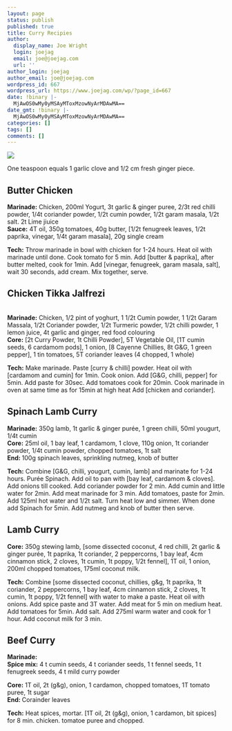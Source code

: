 ```yaml
---
layout: page
status: publish
published: true
title: Curry Recipies
author:
  display_name: Joe Wright
  login: joejag
  email: joe@joejag.com
  url: ''
author_login: joejag
author_email: joe@joejag.com
wordpress_id: 667
wordpress_url: https://www.joejag.com/wp/?page_id=667
date: !binary |-
  MjAwOS0wMy0yMSAyMToxMzowNyArMDAwMA==
date_gmt: !binary |-
  MjAwOS0wMy0yMSAyMToxMzowNyArMDAwMA==
categories: []
tags: []
comments: []
---
```

<p><img class="image_left" src="https://www.joejag.com/i/posts/garlic_ginger.jpg" /></p>
<p>One teaspoon equals 1 garlic clove and 1/2 cm fresh ginger piece.</p>
<h2>Butter Chicken</h2></p>
<p><b>Marinade:</b> Chicken, 200ml Yogurt, 3t garlic & ginger puree, 2/3t red chilli powder, 1/4t coriander powder, 1/2t cumin powder, 1/2t garam masala, 1/2t salt. 2t Lime jiuice<br />
<b>Sauce:</b> 4T oil, 350g tomatoes, 40g butter, [1/2t fenugreek leaves, 1/2t paprika, vinegar, 1/4t garam masala], 20g single cream</p>
<p><b>Tech:</b> Throw marinade in bowl with chicken for 1-24 hours.  Heat oil with marinade until done.  Cook tomato for 5 min.  Add [butter & paprika], after butter melted, cook for 1min.  Add [vinegar, fenugreek, garam masala, salt], wait 30 seconds, add cream.  Mix together, serve.</p>
<h2>Chicken Tikka Jalfrezi</h2><br />
<b>Marinade:</b> Chicken, 1/2 pint of yoghurt, 1 1/2t Cumin powder, 1 1/2t Garam Massala, 1/2t Coriander powder, 1/2t Turmeric powder, 1/2t chilli powder, 1 lemon juice, 4t garlic and ginger, red food colouring<br />
<b>Core:</b> [2t Curry Powder, 1t Chilli Powder], 5T Vegetable Oil, [1T cumin seeds, 6 cardamom pods], 1 onion, [8 Cayenne Chillies, 8t G&G, 1 green pepper], 1 tin tomatoes, 5T coriander leaves (4 chopped, 1 whole)</p>
<p><b>Tech:</b> Make marinade.  Paste [curry & chilli] powder.  Heat oil with [cardamom and cumin] for 1min.  Cook onion.  Add [G&G, chilli, pepper] for 5min. Add paste for 30sec.  Add tomatoes cook for 20min.  Cook marinade in oven at same time as for 15min at high heat  Add [chicken and coriander].</p>
<h2>Spinach Lamb Curry</h2></p>
<p><b>Marinade:</b> 350g lamb, 1t garlic & ginger pur&eacute;e, 1 green chilli, 50ml yougurt, 1/4t cumin<br />
<b>Core:</b> 25ml oil, 1 bay leaf, 1 cardamom, 1 clove, 110g onion, 1t coriander powder, 1/4t cumin powder, chopped tomatoes, 1t salt<br />
<b>End: </b> 100g spinach leaves, sprinkling nutmeg, knob of butter</p>
<p><b>Tech:</b> Combine [G&G, chilli, yougurt, cumin, lamb] and marinate for 1-24 hours.  Pur&eacute;e Spinach.  Add oil to pan with [bay leaf, cardamom & cloves].  Add onions till cooked.  Add coriander powder for 2 min.  Add cumin and little water for 2min.  Add meat marinade for 3 min.  Add tomatoes, paste for 2min.  Add 125ml hot water and 1/2t salt.  Turn heat low and simmer.  When done add Spinach for 5min.  Add nutmeg and knob of butter then serve.</p>
<h2>Lamb Curry</h2></p>
<p><b>Core:</b> 350g stewing lamb, [some dissected coconut, 4 red chilli, 2t garlic & ginger pur&eacute;e, 1t paprika, 1t coriander, 2 peppercorns, 1 bay leaf, 4cm cinnamon stick, 2 cloves, 1t cumin, 1t poppy, 1/2t fennel], 1T oil, 1 onion, 200ml chopped tomatoes, 175ml coconut milk.</p>
<p><b>Tech:</b> Combine [some dissected coconut, chillies, g&g, 1t paprika, 1t coriander, 2 peppercorns, 1 bay leaf, 4cm cinnamon stick, 2 cloves, 1t cumin, 1t poppy, 1/2t fennel] with water to make a paste.  Heat oil with onions.  Add spice paste and 3T water.  Add meat for 5 min on medium heat.  Add tomatoes for 5min.  Add salt.  Add 275ml warm water and cook for 1 hour.  Add coconut milk for 3 min.</p>
<h2>Beef Curry</h2></p>
<p><b>Marinade:</b><br />
<b>Spice mix:</b> 4 t cumin seeds, 4 t coriander seeds, 1 t fennel seeds, 1 t fenugreek seeds, 4 t mild curry powder</p>
<p><b>Core:</b> 1T oil, 2t (g&g), onion, 1 cardamon, chopped tomatoes, 1T tomato puree, 1t sugar<br />
<b>End: </b> Corainder leaves</p>
<p><b>Tech:</b> Heat spices, mortar.  [1T oil, 2t (g&g), onion, 1 cardamon, bit spices] for 8 min. chicken. tomatoe puree and chopped.</p>
